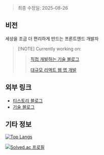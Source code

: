 > 최종 수정일: 2025-08-26

## 비전
세상을 조금 더 편리하게 만드는 프론트엔드 개발자

> \[!NOTE]
> Currently working on:
> > [직접 개발하는 기술 블로그](https://github.com/jong-k/public-home)
> > 
> > [대규모 리액트 웹 앱 개발](https://github.com/jong-k/large-scale-react)

## 외부 링크
- [티스토리 블로그](https://ggarden.tistory.com/)
- [기술 블로그](https://kimjonghan.com/)

## 기타 정보

[![Top Langs](https://github-readme-stats.vercel.app/api/top-langs/?username=jong-k&layout=compact)](https://github.com/anuraghazra/github-readme-stats)

[![Solved.ac 프로필](http://mazassumnida.wtf/api/mini/generate_badge?boj=kjhan710)](https://solved.ac/kjhan710)
